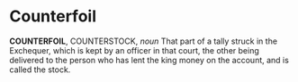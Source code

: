 # Counterfoil

**COUNTERFOIL**, COUNTERSTOCK, _noun_ That part of a tally struck in the Exchequer, which is kept by an officer in that court, the other being delivered to the person who has lent the king money on the account, and is called the stock.